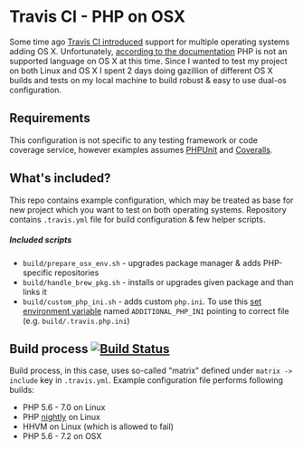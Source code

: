 # Travis CI - PHP on OSX

Some time ago [Travis CI introduced](https://blog.travis-ci.com/2014-05-13-multi-os-feature-available/) support for multiple operating systems adding OS X. Unfortunately, [according to the documentation](https://docs.travis-ci.com/user/osx-ci-environment/) PHP is not an supported language on OS X at this time.
Since I wanted to test my project on both Linux and OS X I spent 2 days doing gazillion of different OS X builds and tests on my local machine to build robust & easy to use dual-os configuration.

## Requirements
This configuration is not specific to any testing framework or code coverage service, however examples assumes [PHPUnit](https://phpunit.de) and [Coveralls](https://coveralls.io).

## What's included?
This repo contains example configuration, which may be treated as base for new project which you want to test on both operating systems.
Repository contains `.travis.yml` file for build configuration & few helper scripts.

##### Included scripts
 * `build/prepare_osx_env.sh` - upgrades package manager & adds PHP-specific repositories
 * `build/handle_brew_pkg.sh` - installs or upgrades given package and than links it
 * `build/custom_php_ini.sh` - adds custom `php.ini`. To use this [set environment variable](https://docs.travis-ci.com/user/environment-variables/#Defining-Variables-in-Repository-Settings) named `ADDITIONAL_PHP_INI` pointing to correct file (e.g. `build/.travis.php.ini`)

## Build process [![Build Status](https://travis-ci.org/b23prodtm/TravisCI-OSX-PHP.svg?branch=development)](https://travis-ci.org/b23prodtm/TravisCI-OSX-PHP)
Build process, in this case, uses so-called "matrix" defined under `matrix -> include` key in `.travis.yml`.
Example configuration file performs following builds:
 * PHP 5.6 - 7.0 on Linux
 * PHP [nightly](https://docs.travis-ci.com/user/languages/php#PHP-nightly-builds) on Linux
 * HHVM on Linux (which is allowed to fail)
 * PHP 5.6 - 7.2 on OSX
